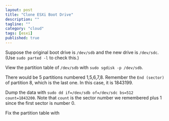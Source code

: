 ```yaml
---
layout: post
title: "Clone ESXi Boot Drive"
description: ""
tagline: ""
category: "cloud"
tags: [esxi]
published: true
---
```


Suppose the original boot drive is `/dev/sdb` and the new drive is `/dev/sdc`. (Use `sudo parted -l` to check this.)

View the partition table of `/dev/sdb` with `sudo sgdisk -p /dev/sdb`.

There would be 5 partitions numbered 1,5,6,7,8. Remember the `End (sector)` of partition 8, which is the last one. In this case, it is 1843199.

Dump the data with `sudo dd if=/dev/sdb of=/dev/sdc bs=512 count=1843200`. Note that `count` is the sector number we remembered plus 1 since the first sector is number 0.

Fix the partition table with

<script src="https://gist.github.com/edwardtoday/69772791d34678ee2c59.js"></script>
